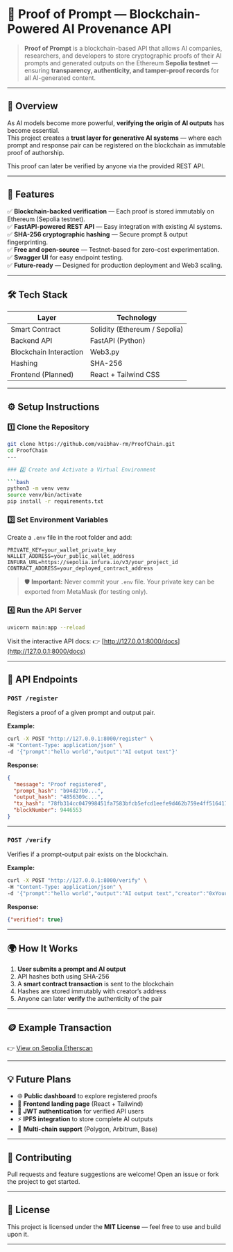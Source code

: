 # 🧾 Proof of Prompt — Blockchain-Powered AI Provenance API

> **Proof of Prompt** is a blockchain-based API that allows AI companies, researchers, and developers to store cryptographic proofs of their AI prompts and generated outputs on the Ethereum **Sepolia testnet** — ensuring **transparency, authenticity, and tamper-proof records** for all AI-generated content.

---

## 🚀 Overview

As AI models become more powerful, **verifying the origin of AI outputs** has become essential.  
This project creates a **trust layer for generative AI systems** — where each prompt and response pair can be registered on the blockchain as immutable proof of authorship.

This proof can later be verified by anyone via the provided REST API.

---

## 🧩 Features

✅ **Blockchain-backed verification** — Each proof is stored immutably on Ethereum (Sepolia testnet).  
✅ **FastAPI-powered REST API** — Easy integration with existing AI systems.  
✅ **SHA-256 cryptographic hashing** — Secure prompt & output fingerprinting.  
✅ **Free and open-source** — Testnet-based for zero-cost experimentation.  
✅ **Swagger UI** for easy endpoint testing.  
✅ **Future-ready** — Designed for production deployment and Web3 scaling.

---

## 🛠️ Tech Stack

| Layer | Technology |
|--------|-------------|
| Smart Contract | Solidity (Ethereum / Sepolia) |
| Backend API | FastAPI (Python) |
| Blockchain Interaction | Web3.py |
| Hashing | SHA-256 |
| Frontend (Planned) | React + Tailwind CSS |

---

## ⚙️ Setup Instructions

### 1️⃣ Clone the Repository
```bash
git clone https://github.com/vaibhav-rm/ProofChain.git
cd ProofChain
---

### 2️⃣ Create and Activate a Virtual Environment

```bash
python3 -m venv venv
source venv/bin/activate
pip install -r requirements.txt
```

### 3️⃣ Set Environment Variables

Create a `.env` file in the root folder and add:

```
PRIVATE_KEY=your_wallet_private_key
WALLET_ADDRESS=your_public_wallet_address
INFURA_URL=https://sepolia.infura.io/v3/your_project_id
CONTRACT_ADDRESS=your_deployed_contract_address
```

> 🛡️ **Important:** Never commit your `.env` file.
> Your private key can be exported from MetaMask (for testing only).

### 4️⃣ Run the API Server

```bash
uvicorn main:app --reload
```

Visit the interactive API docs:
👉 [http://127.0.0.1:8000/docs](http://127.0.0.1:8000/docs)

---

## 🔗 API Endpoints

### `POST /register`

Registers a proof of a given prompt and output pair.

**Example:**

```bash
curl -X POST "http://127.0.0.1:8000/register" \
-H "Content-Type: application/json" \
-d '{"prompt":"hello world","output":"AI output text"}'
```

**Response:**

```json
{
  "message": "Proof registered",
  "prompt_hash": "b94d27b9...",
  "output_hash": "4856309c...",
  "tx_hash": "78fb314cc047998451fa7583bfcb5efcd1eefe9d462b759e4ff51641744185a2",
  "blockNumber": 9446553
}
```

---

### `POST /verify`

Verifies if a prompt-output pair exists on the blockchain.

**Example:**

```bash
curl -X POST "http://127.0.0.1:8000/verify" \
-H "Content-Type: application/json" \
-d '{"prompt":"hello world","output":"AI output text","creator":"0xYourWallet"}'
```

**Response:**

```json
{"verified": true}
```

---

## 🌍 How It Works

1. **User submits a prompt and AI output**
2. API hashes both using SHA-256
3. A **smart contract transaction** is sent to the blockchain
4. Hashes are stored immutably with creator’s address
5. Anyone can later **verify** the authenticity of the pair

---

## 🪙 Example Transaction

👉 [View on Sepolia Etherscan](https://sepolia.etherscan.io/tx/0x9e946269fc7a910fa4fdafca3bfc3d4b6e669ba7e5c2952958eace3f322dfa21)

---

## 💡 Future Plans

* 🌐 **Public dashboard** to explore registered proofs
* 🧾 **Frontend landing page** (React + Tailwind)
* 🔐 **JWT authentication** for verified API users
* ⚡ **IPFS integration** to store complete AI outputs
* 🤝 **Multi-chain support** (Polygon, Arbitrum, Base)

---

## 🤝 Contributing

Pull requests and feature suggestions are welcome!
Open an issue or fork the project to get started.

---

## 📜 License

This project is licensed under the **MIT License** — feel free to use and build upon it.

---
